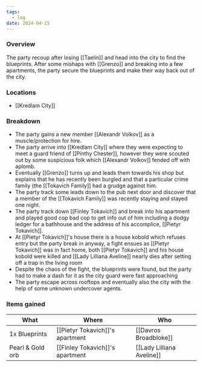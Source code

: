 ```yaml
---
tags:
  - log
date: 2024-04-15
---
```

### Overview
The party recoup after losing [[Taelin]] and head into the city to find the blueprints. After some mishaps with [[Grenzo]] and breaking into a few apartments, the party secure the blueprints and make their way back out of the city.

### Locations
- [[Kredlam City]]

### Breakdown
- The party gains a new member [[Alexandr Volkov]] as a muscle/protection for hire.
- The party arrive into [[Kredlam City]] where they were expecting to meet a guard friend of [[Pinthy Chester]], however they were scouted out by some suspicious folk which [[Alexandr Volkov]] fended off with aplomb.
- Eventually [[Grenzo]] turns up and leads them towards his shop but explains that he has recently been burgled and that a particular crime family (the [[Tokavich Family]] had a grudge against him.
- The party track some leads down to the pub next door and discover that a member of the [[Tokavich Family]] was recently staying and stayed one night. 
- The party track down [[Finley Tokavich]] and break into his apartment and played good cop bad cop to get info out of him including a dodgy ledger for a bathhouse and the address of his accomplice, [[Pietyr Tokavich]].
- At [[Pietyr Tokavich]]'s house there is a house kobold which refuses entry but the party break in anyway, a fight ensues as [[Pietyr Tokavich]] was in fact home, both [[Pietyr Tokavich]] and his house kobold were killed and [[Lady Lilliana Aveline]] nearly dies after setting off a trap in the living room
- Despite the chaos of the fight, the blueprints were found, but the party had to make a dash for it as the city guard were fast approaching
- The party escape across rooftops and eventually also the city with the help of some unknown undercover agents.

### Items gained

| What             | Where                           | Who                       |
| ---------------- | ------------------------------- | ------------------------- |
| 1x Blueprints    | [[Pietyr Tokavich]]'s apartment | [[Davros Broadbloke]]     |
| Pearl & Gold orb | [[Finley Tokavich]]'s apartment | [[Lady Lilliana Aveline]] |
